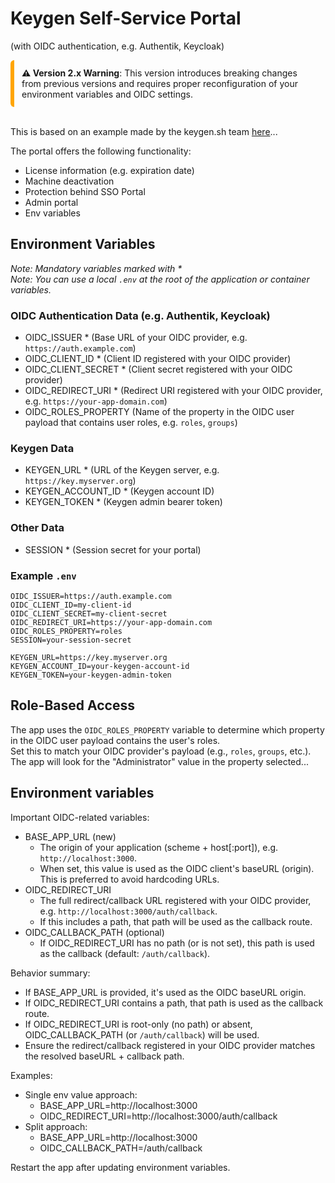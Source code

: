 # Keygen Self-Service Portal
(with OIDC authentication, e.g. Authentik, Keycloak)

<div style="border-left:6px solid orange;padding:12px;border-radius:6px">
<strong>⚠️ Version 2.x Warning</strong>: This version introduces breaking changes from previous versions and requires proper reconfiguration of your environment variables and OIDC settings.
</div><br />


This is based on an example made by the keygen.sh team [here](https://github.com/keygen-sh/example-react-licensing-portal)...

The portal offers the following functionality:

- License information (e.g. expiration date)
- Machine deactivation
- Protection behind SSO Portal
- Admin portal
- Env variables

## Environment Variables
_Note: Mandatory variables marked with *_  
_Note: You can use a local `.env` at the root of the application or container variables._

### OIDC Authentication Data (e.g. Authentik, Keycloak)
- OIDC_ISSUER * (Base URL of your OIDC provider, e.g. `https://auth.example.com`)
- OIDC_CLIENT_ID * (Client ID registered with your OIDC provider)
- OIDC_CLIENT_SECRET * (Client secret registered with your OIDC provider)
- OIDC_REDIRECT_URI * (Redirect URI registered with your OIDC provider, e.g. `https://your-app-domain.com`)
- OIDC_ROLES_PROPERTY (Name of the property in the OIDC user payload that contains user roles, e.g. `roles`, `groups`)

### Keygen Data
- KEYGEN_URL * (URL of the Keygen server, e.g. `https://key.myserver.org`)
- KEYGEN_ACCOUNT_ID * (Keygen account ID)
- KEYGEN_TOKEN * (Keygen admin bearer token)

### Other Data
- SESSION * (Session secret for your portal)

### Example `.env`
```
OIDC_ISSUER=https://auth.example.com
OIDC_CLIENT_ID=my-client-id
OIDC_CLIENT_SECRET=my-client-secret
OIDC_REDIRECT_URI=https://your-app-domain.com
OIDC_ROLES_PROPERTY=roles
SESSION=your-session-secret

KEYGEN_URL=https://key.myserver.org
KEYGEN_ACCOUNT_ID=your-keygen-account-id
KEYGEN_TOKEN=your-keygen-admin-token
```

## Role-Based Access

The app uses the `OIDC_ROLES_PROPERTY` variable to determine which property in the OIDC user payload contains the user's roles.  
Set this to match your OIDC provider's payload (e.g., `roles`, `groups`, etc.).
The app will look for the "Administrator" value in the property selected...

## Environment variables

Important OIDC-related variables:

- BASE_APP_URL (new)
  - The origin of your application (scheme + host[:port]), e.g. `http://localhost:3000`.
  - When set, this value is used as the OIDC client's baseURL (origin). This is preferred to avoid hardcoding URLs.
- OIDC_REDIRECT_URI
  - The full redirect/callback URL registered with your OIDC provider, e.g. `http://localhost:3000/auth/callback`.
  - If this includes a path, that path will be used as the callback route.
- OIDC_CALLBACK_PATH (optional)
  - If OIDC_REDIRECT_URI has no path (or is not set), this path is used as the callback (default: `/auth/callback`).

Behavior summary:
- If BASE_APP_URL is provided, it's used as the OIDC baseURL origin.
- If OIDC_REDIRECT_URI contains a path, that path is used as the callback route.
- If OIDC_REDIRECT_URI is root-only (no path) or absent, OIDC_CALLBACK_PATH (or `/auth/callback`) will be used.
- Ensure the redirect/callback registered in your OIDC provider matches the resolved baseURL + callback path.

Examples:
- Single env value approach:
  - BASE_APP_URL=http://localhost:3000
  - OIDC_REDIRECT_URI=http://localhost:3000/auth/callback
- Split approach:
  - BASE_APP_URL=http://localhost:3000
  - OIDC_CALLBACK_PATH=/auth/callback

Restart the app after updating environment variables.